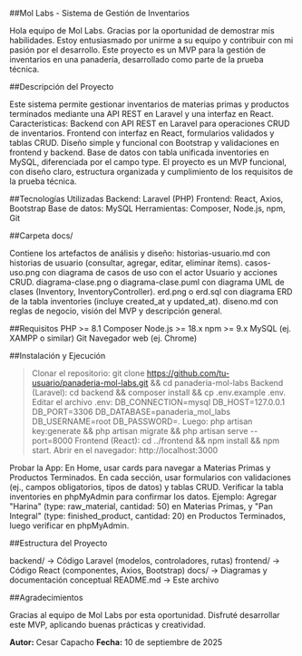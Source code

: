 ##Mol Labs - Sistema de Gestión de Inventarios

Hola equipo de Mol Labs. Gracias por la oportunidad de demostrar mis habilidades. Estoy entusiasmado por unirme a su equipo y contribuir con mi pasión por el desarrollo. Este proyecto es un MVP para la gestión de inventarios en una panadería, desarrollado como parte de la prueba técnica.

##Descripción del Proyecto

Este sistema permite gestionar inventarios de materias primas y productos terminados mediante una API REST en Laravel y una interfaz en React. Características: Backend con API REST en Laravel para operaciones CRUD de inventarios. Frontend con interfaz en React, formularios validados y tablas CRUD. Diseño simple y funcional con Bootstrap y validaciones en frontend y backend. Base de datos con tabla unificada inventories en MySQL, diferenciada por el campo type. El proyecto es un MVP funcional, con diseño claro, estructura organizada y cumplimiento de los requisitos de la prueba técnica.

##Tecnologías Utilizadas
Backend: Laravel (PHP)
Frontend: React, Axios, Bootstrap
Base de datos: MySQL
Herramientas: Composer, Node.js, npm, Git

##Carpeta docs/

Contiene los artefactos de análisis y diseño: historias-usuario.md con historias de usuario (consultar, agregar, editar, eliminar ítems). casos-uso.png con diagrama de casos de uso con el actor Usuario y acciones CRUD. diagrama-clase.png o diagrama-clase.puml con diagrama UML de clases (Inventory, InventoryController). erd.png o erd.sql con diagrama ERD de la tabla inventories (incluye created_at y updated_at). diseno.md con reglas de negocio, visión del MVP y descripción general.

##Requisitos
PHP >= 8.1
Composer
Node.js >= 18.x
npm >= 9.x
MySQL (ej. XAMPP o similar)
Git
Navegador web (ej. Chrome)

##Instalación y Ejecución
>Clonar el repositorio: git clone https://github.com/tu-usuario/panaderia-mol-labs.git && cd panaderia-mol-labs
>Backend (Laravel): cd backend && composer install && cp .env.example .env. 
>Editar el archivo .env: DB_CONNECTION=mysql DB_HOST=127.0.0.1 DB_PORT=3306 DB_DATABASE=panaderia_mol_labs DB_USERNAME=root DB_PASSWORD=. 
>Luego: php artisan key:generate && php artisan migrate && php artisan serve --port=8000
>Frontend (React): cd ../frontend && npm install && npm start. Abrir en el navegador: http://localhost:3000


Probar la App: En Home, usar cards para navegar a Materias Primas y Productos Terminados. En cada sección, usar formularios con validaciones (ej., campos obligatorios, tipos de datos) y tablas CRUD. Verificar la tabla inventories en phpMyAdmin para confirmar los datos. Ejemplo: Agregar "Harina" (type: raw_material, cantidad: 50) en Materias Primas, y "Pan Integral" (type: finished_product, cantidad: 20) en Productos Terminados, luego verificar en phpMyAdmin.

##Estructura del Proyecto

backend/ → Código Laravel (modelos, controladores, rutas)
frontend/ → Código React (componentes, Axios, Bootstrap)
docs/ → Diagramas y documentación conceptual
README.md → Este archivo

##Agradecimientos

Gracias al equipo de Mol Labs por esta oportunidad. Disfruté desarrollar este MVP, aplicando buenas prácticas y creatividad.

**Autor:** Cesar Capacho
**Fecha:** 10 de septiembre de 2025

